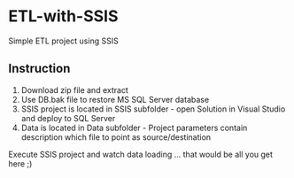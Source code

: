 # ETL-with-SSIS
Simple ETL project using SSIS

## Instruction
1. Download zip file and extract
2. Use DB.bak file to restore MS SQL Server database
2. SSIS project is located in SSIS subfolder - open Solution in Visual Studio and deploy to SQL Server
3. Data is located in Data subfolder - Project parameters contain description which file to point as source/destination

Execute SSIS project and watch data loading ... that would be all you get here ;)
